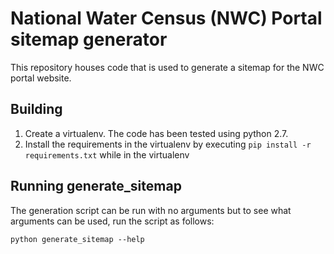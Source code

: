 # National Water Census (NWC) Portal sitemap generator

This repository houses code that is used to generate a sitemap for the NWC portal website.

## Building
1. Create a virtualenv. The code has been tested using python 2.7.
2. Install the requirements in the virtualenv by executing ```pip install -r requirements.txt``` while in the virtualenv

## Running generate_sitemap
The generation script can be run with no arguments  but to see what arguments can be used, run the script as follows:
```
python generate_sitemap --help
```